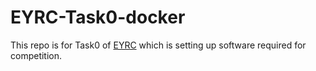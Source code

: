 # EYRC-Task0-docker
This repo is for Task0 of [EYRC](https://portal.e-yantra.org/) which is setting up software required for competition.
